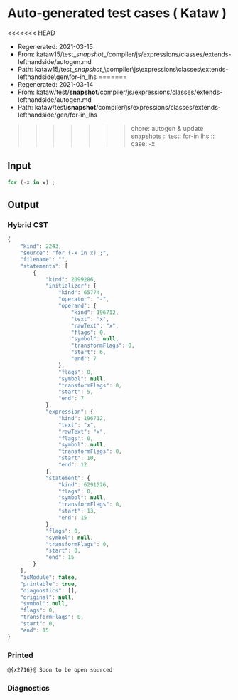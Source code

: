# Auto-generated test cases ( Kataw )
<<<<<<< HEAD
- Regenerated: 2021-03-15
- From: kataw15/test\__snapshot__/compiler/js/expressions/classes/extends-lefthandside/autogen.md
- Path: kataw15/test\__snapshot__\compiler\js\expressions\classes\extends-lefthandside\gen\for-in_lhs
=======
- Regenerated: 2021-03-14
- From: kataw/test/__snapshot__/compiler/js/expressions/classes/extends-lefthandside/autogen.md
- Path: kataw/test/__snapshot__/compiler/js/expressions/classes/extends-lefthandside/gen/for-in_lhs
>>>>>>> chore: autogen & update snapshots
> :: test: for-in lhs
> :: case: -x
## Input

`````js
for (-x in x) ;
`````

## Output

### Hybrid CST

```javascript
{
    "kind": 2243,
    "source": "for (-x in x) ;",
    "filename": "",
    "statements": [
        {
            "kind": 2099286,
            "initializer": {
                "kind": 65774,
                "operator": "-",
                "operand": {
                    "kind": 196712,
                    "text": "x",
                    "rawText": "x",
                    "flags": 0,
                    "symbol": null,
                    "transformFlags": 0,
                    "start": 6,
                    "end": 7
                },
                "flags": 0,
                "symbol": null,
                "transformFlags": 0,
                "start": 5,
                "end": 7
            },
            "expression": {
                "kind": 196712,
                "text": "x",
                "rawText": "x",
                "flags": 0,
                "symbol": null,
                "transformFlags": 0,
                "start": 10,
                "end": 12
            },
            "statement": {
                "kind": 6291526,
                "flags": 0,
                "symbol": null,
                "transformFlags": 0,
                "start": 13,
                "end": 15
            },
            "flags": 0,
            "symbol": null,
            "transformFlags": 0,
            "start": 0,
            "end": 15
        }
    ],
    "isModule": false,
    "printable": true,
    "diagnostics": [],
    "original": null,
    "symbol": null,
    "flags": 0,
    "transformFlags": 0,
    "start": 0,
    "end": 15
}
```

### Printed

```javascript
@{x2716}@ Soon to be open sourced
```

### Diagnostics

```javascript

```

